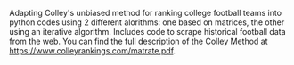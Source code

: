 Adapting Colley's unbiased method for ranking college football teams into python codes using 2 different alorithms: one based on matrices, the other using an iterative algorithm. Includes code to scrape historical football data from the web. You can find the full description of the Colley Method at https://www.colleyrankings.com/matrate.pdf. 
